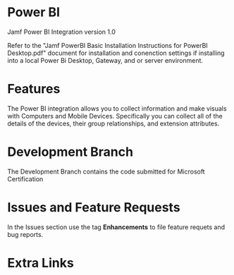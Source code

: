 # Power BI

Jamf Power BI Integration version 1.0

Refer to the "Jamf PowerBI Basic Installation Instructions for PowerBI Desktop.pdf" document for installation and conenction settings if installing into a local Power Bi Desktop, Gateway, and or server environment. 

# Features

The Power BI integration allows you to collect information and make visuals with Computers and Mobile Devices. Specifically you can collect all of the details of the devices, their group relationships, and extension attributes.

# Development Branch

The Development Branch contains the code submitted for Microsoft Certification 

# Issues and Feature Requests
In the Issues section use the tag **Enhancements** to file feature requets and bug reports.

# Extra Links


